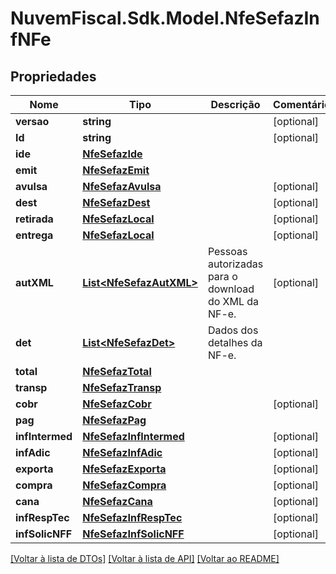 # NuvemFiscal.Sdk.Model.NfeSefazInfNFe

## Propriedades

Nome | Tipo | Descrição | Comentários
------------ | ------------- | ------------- | -------------
**versao** | **string** |  | [optional] 
**Id** | **string** |  | [optional] 
**ide** | [**NfeSefazIde**](NfeSefazIde.md) |  | 
**emit** | [**NfeSefazEmit**](NfeSefazEmit.md) |  | 
**avulsa** | [**NfeSefazAvulsa**](NfeSefazAvulsa.md) |  | [optional] 
**dest** | [**NfeSefazDest**](NfeSefazDest.md) |  | [optional] 
**retirada** | [**NfeSefazLocal**](NfeSefazLocal.md) |  | [optional] 
**entrega** | [**NfeSefazLocal**](NfeSefazLocal.md) |  | [optional] 
**autXML** | [**List&lt;NfeSefazAutXML&gt;**](NfeSefazAutXML.md) | Pessoas autorizadas para o download do XML da NF-e. | [optional] 
**det** | [**List&lt;NfeSefazDet&gt;**](NfeSefazDet.md) | Dados dos detalhes da NF-e. | 
**total** | [**NfeSefazTotal**](NfeSefazTotal.md) |  | 
**transp** | [**NfeSefazTransp**](NfeSefazTransp.md) |  | 
**cobr** | [**NfeSefazCobr**](NfeSefazCobr.md) |  | [optional] 
**pag** | [**NfeSefazPag**](NfeSefazPag.md) |  | 
**infIntermed** | [**NfeSefazInfIntermed**](NfeSefazInfIntermed.md) |  | [optional] 
**infAdic** | [**NfeSefazInfAdic**](NfeSefazInfAdic.md) |  | [optional] 
**exporta** | [**NfeSefazExporta**](NfeSefazExporta.md) |  | [optional] 
**compra** | [**NfeSefazCompra**](NfeSefazCompra.md) |  | [optional] 
**cana** | [**NfeSefazCana**](NfeSefazCana.md) |  | [optional] 
**infRespTec** | [**NfeSefazInfRespTec**](NfeSefazInfRespTec.md) |  | [optional] 
**infSolicNFF** | [**NfeSefazInfSolicNFF**](NfeSefazInfSolicNFF.md) |  | [optional] 

[[Voltar à lista de DTOs]](../README.md#documentation-for-models) [[Voltar à lista de API]](../README.md#documentation-for-api-endpoints) [[Voltar ao README]](../README.md)

